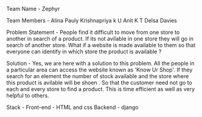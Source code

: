 Team Name - Zephyr




Team Members - Alina Pauly
               Krishnapriya k U
               Anit K T
               Delsa Davies




               
Problem Statement - People find it difficult to move from one store to another in search of a product. If its not avilable in one store they will go in search of another store. What if a website is made available to them so that everyone can identify in which store the product is available ?




Solution - Yes, we are here with a solution to this problem. All the people in a particular area can access the website known as 'Know Ur Shop'. If they search for an element the number of stock available and the store where this product is avilable will be shoen . So that the customer need not go to each and every store to find a product. This is time efficient as well as very helpful to others.




Stack - Front-end - HTML and css
        Backend - django
